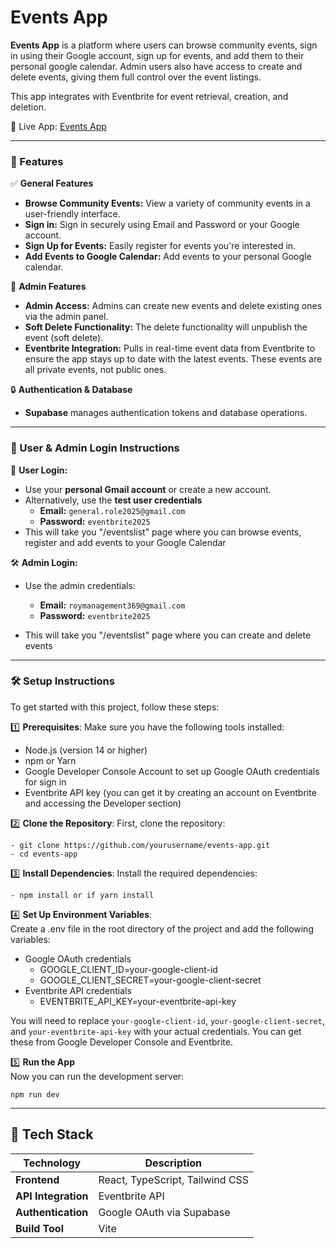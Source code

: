 # Events App

**Events App** is a platform where users can browse community events, sign in using their Google account, sign up for events, and add them to their personal google calendar. Admin users also have access to create and delete events, giving them full control over the event listings.

This app integrates with Eventbrite for event retrieval, creation, and deletion.

🔗 Live App: [Events App](https://rr-events-biz.netlify.app/)

---

### 🚀 Features

✅ **General Features**

- **Browse Community Events:** View a variety of community events in a user-friendly interface.
- **Sign in:** Sign in securely using Email and Password or your Google account.
- **Sign Up for Events:** Easily register for events you're interested in.
- **Add Events to Google Calendar:** Add events to your personal Google calendar.

🔑 **Admin Features**

- **Admin Access:** Admins can create new events and delete existing ones via the admin panel.
- **Soft Delete Functionality:** The delete functionality will unpublish the event (soft delete).
- **Eventbrite Integration:** Pulls in real-time event data from Eventbrite to ensure the app stays up to date with the latest events. These events are all private events, not public ones.

🔒 **Authentication & Database**

- **Supabase** manages authentication tokens and database operations.

---

### 🔐 User & Admin Login Instructions

👤 **User Login:**

- Use your **personal Gmail account** or create a new account.
- Alternatively, use the **test user credentials**
  - **Email:** `general.role2025@gmail.com`
  - **Password:** `eventbrite2025`
- This will take you "/eventslist" page where you can browse events, register and add events to your Google Calendar

🛠️ **Admin Login:**

- Use the admin credentials:

  - **Email:** `roymanagement369@gmail.com`
  - **Password:** `eventbrite2025`

- This will take you "/eventslist" page where you can create and delete events

---

### 🛠️ Setup Instructions

To get started with this project, follow these steps:

1️⃣ **Prerequisites**: Make sure you have the following tools installed:

- Node.js (version 14 or higher)
- npm or Yarn
- Google Developer Console Account to set up Google OAuth credentials for sign in
- Eventbrite API key (you can get it by creating an account on Eventbrite and accessing the Developer section)

2️⃣ **Clone the Repository**: First, clone the repository:

```
- git clone https://github.com/yourusername/events-app.git
- cd events-app
```

3️⃣ **Install Dependencies**: Install the required dependencies:

```
- npm install or if yarn install
```

4️⃣ **Set Up Environment Variables**:<br/>
Create a .env file in the root directory of the project and add the following variables:

- Google OAuth credentials
  - GOOGLE_CLIENT_ID=your-google-client-id
  - GOOGLE_CLIENT_SECRET=your-google-client-secret
- Eventbrite API credentials
  - EVENTBRITE_API_KEY=your-eventbrite-api-key

You will need to replace `your-google-client-id`, `your-google-client-secret`, and `your-eventbrite-api-key` with your actual credentials. You can get these from Google Developer Console and Eventbrite.

5️⃣ **Run the App**<br/>
Now you can run the development server:

```
npm run dev
```

---

## 📌 Tech Stack
| Technology          | Description                     |
| ------------------- | ------------------------------- |
| **Frontend**        | React, TypeScript, Tailwind CSS |
| **API Integration** | Eventbrite API                  |
| **Authentication**  | Google OAuth via Supabase       |
| **Build Tool**      | Vite                            |
